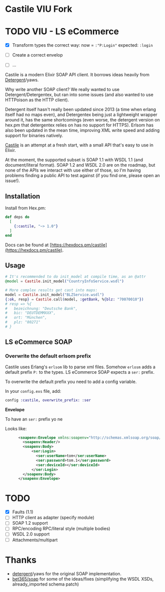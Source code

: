 # Castile VIU Fork

# TODO VIU - LS eCommerce

- [X] Transform types the correct way: now = `:"P:Login"` expected: `:login`
- [ ] Create a correct envelop
- [ ] ...


Castile is a modern Elixir SOAP API client.
It borrows ideas heavily from [Detergent](https://github.com/devinus/detergent)/yaws.

Why write another SOAP client? We really wanted to use Detergent/Detergentex,
but ran into some issues (and also wanted to use HTTPoison as the HTTP client).

Detergent itself hasn't really been updated since 2013 (a time when erlang
itself had no maps even), and Detergentex being just a lightweight wrapper
around it, has the same shortcomings (even worse, the detergent version on
hex.pm that detergentex relies on has no support for HTTPS). Erlsom has also
been updated in the mean time, improving XML write speed and adding support for
binaries natively.

[Castile](https://en.wikipedia.org/wiki/Castile_soap) is an attempt at a fresh
start, with a small API that's easy to use in Elixir.

At the moment, the supported subset is SOAP 1.1 with WSDL 1.1 (and
document/literal format). SOAP 1.2 and WSDL 2.0 are on the roadmap, but none of
the APIs we interact with use either of those, so I'm having problems finding
a public API to test against (if you find one, please open an issue!).

## Installation

Install from Hex.pm:

```elixir
def deps do
  [
    {:castile, "~> 1.0"}
  ]
end
```

Docs can be found at [https://hexdocs.pm/castile](https://hexdocs.pm/castile).

## Usage

```elixir
# It's recommended to do init_model at compile time, as an @attr
@model = Castile.init_model("CountryInfoService.wsdl")

# More complex results get cast into maps:
model = Castile.init_model("BLZService.wsdl")
{:ok, resp} = Castile.call(model, :getBank, %{blz: "70070010"})
# resp => %{
#   bezeichnung: "Deutsche Bank",
#   bic: "DEUTDEMMXXX",
#   ort: "München",
#   plz: "80271"
# }
```

## LS eCommerce SOAP

### Overwrite the default erlsom prefix
Castile uses Erlang's `erlsom` lib to parse xml files. Somehow `erlosm` adds a default prefix `P:` to the types. LS eCommerce SOAP expects a `ser:` prefix.

To overwrite the default prefix you need to add a config variable.

In your `config.exs` file, add:
```Elixir
config :castile, overwrite_prefix: :ser
```

**Envelope**

To have an `ser:` prefix yo ne

Looks like:
```xml
      <soapenv:Envelope xmlns:soapenv="http://schemas.xmlsoap.org/soap/envelope/" xmlns:ser="http://lsretail.com/LSOmniService/EComm/2017/Service">
        <soapenv:Header/>
        <soapenv:Body>
            <ser:Login>
              <ser:userName>tom</ser:userName>
              <ser:password>tom.1</ser:password>
              <ser:deviceId></ser:deviceId>
            </ser:Login>
        </soapenv:Body>
      </soapenv:Envelope>
```

# TODO

- [X] Faults (1.1)
- [ ] HTTP client as adapter (specify module)
- [ ] SOAP 1.2 support
- [ ] RPC/encoding RPC/literal style (multiple bodies)
- [ ] WSDL 2.0 support
- [ ] Attachments/multipart

# Thanks

- [detergent](https://github.com/devinus/detergent)/yaws for the original SOAP
    implementation.
- [bet365/soap](https://github.com/bet365/soap) for some of the ideas/fixes
    (simplifying the WSDL XSDs, already_imported schema patch)
